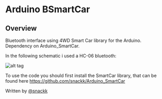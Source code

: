 # Arduino BSmartCar

## Overview

Bluetooth interface using 4WD Smart Car library for the Arduino. Dependency on Arduino_SmartCar.

In the following schematic i used a HC-06 bluetooth:

![alt tag](https://www.dropbox.com/s/cumatdrz8rkpe6k/SmartCar_bluetooth_bb.png?dl=1)

To use the code you should first install the SmartCar library, that can be found here https://github.com/snackk/Arduino_SmartCar

  Written by [@snackk](https://github.com/snackk)

